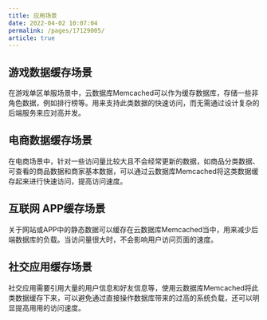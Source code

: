```yaml
---
title: 应用场景
date: 2022-04-02 10:07:04
permalink: /pages/17129005/
article: true
---
```


## 游戏数据缓存场景

在游戏单区单服场景中，云数据库Memcached可以作为缓存数据库，存储一些非角色数据，例如排行榜等。用来支持此类数据的快速访问，而无需通过设计复杂的后端服务来应对高并发。

## 电商数据缓存场景

在电商场景中，针对一些访问量比较大且不会经常更新的数据，如商品分类数据、可查看的商品数据和商家基本数据，可以通过云数据库Memcached将这类数据缓存起来进行快速访问，提高访问速度。

## 互联网 APP缓存场景

关于网站或APP中的静态数据可以缓存在云数据库Memcached当中，用来减少后端数据库的负载。当访问量很大时，不会影响用户访问页面的速度。

## 社交应用缓存场景

社交应用需要引用大量的用户信息和好友信息等，使用云数据库Memcached将此类数据缓存下来，可以避免通过直接操作数据库带来的过高的系统负载，还可以明显提高用用的访问速度。

